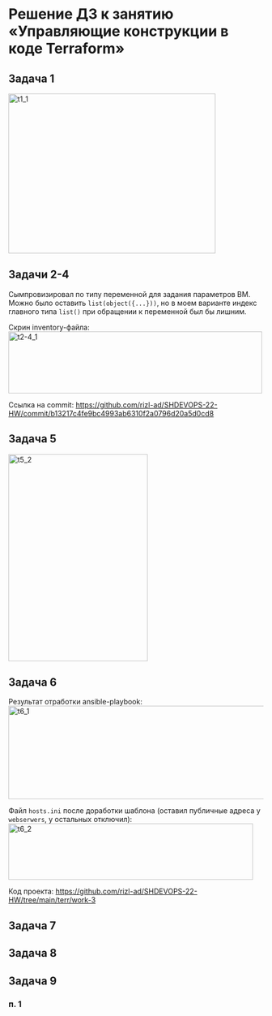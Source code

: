 # Решение ДЗ к занятию «Управляющие конструкции в коде Terraform»

## Задача 1

<img width="409" height="315" alt="t1_1" src="https://github.com/user-attachments/assets/50dc7775-0564-473d-a2d1-ec2f42452368" />

## Задачи 2-4
Сымпровизировал по типу переменной для задания параметров ВМ. Можно было оставить `list(object({...}))`, но в моем варианте индекс главного типа `list()` при обращении к переменной был бы лишним.

Скрин inventory-файла:  
<img width="501" height="122" alt="t2-4_1" src="https://github.com/user-attachments/assets/946bebfd-1e1c-4aad-8e1c-6eba067b5ebc" />


Ссылка на commit: https://github.com/rizl-ad/SHDEVOPS-22-HW/commit/b13217c4fe9bc4993ab6310f2a0796d20a5d0cd8

## Задача 5
<img width="275" height="408" alt="t5_2" src="https://github.com/user-attachments/assets/a4333c77-6d41-4c1b-b8b1-78a8fda02632" />

## Задача 6
Результат отработки ansible-playbook:  
<img width="646" height="184" alt="t6_1" src="https://github.com/user-attachments/assets/3468dbcd-5901-41da-b8c0-17958ddfb910" />


Файл `hosts.ini` после доработки шаблона (оставил публичные адреса у `webserwers`, у остальных отключил):
<img width="483" height="111" alt="t6_2" src="https://github.com/user-attachments/assets/564c1100-8c5a-44d0-8dae-d08539bd104b" />


Код проекта: https://github.com/rizl-ad/SHDEVOPS-22-HW/tree/main/terr/work-3

## Задача 7

## Задача 8

## Задача 9
### п. 1
